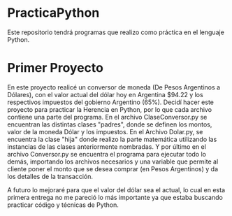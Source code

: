 # PracticaPython
Este repositorio tendrá programas que realizo como práctica en el lenguaje Python.

# Primer Proyecto
En este proyecto realicé un conversor de moneda (De Pesos Argentinos a Dólares), con el valor actual del dólar hoy en Argentina $94.22 y los respectivos impuestos del gobierno Argentino (65%).
Decidí hacer este proyecto para practicar la Herencia en Python, por lo que cada archivo contiene una parte del programa.
En el archivo ClaseConversor.py se encuentran las distintas clases "padres", donde se definen los montos, valor de la moneda Dólar y los impuestos.
En el Archivo Dolar.py, se encuentra la clase "hija" donde realizo la parte matemática utilizando las instancias de las clases anteriormente nombradas.
Y por último en el archivo Conversor.py se encuentra el programa para ejecutar todo lo demás, importando los archivos necesarios y una variable que permite al cliente poner el monto que se desea comprar (en Pesos Argentinos) y da los detalles de la transacción.

A futuro lo mejoraré para que el valor del dólar sea el actual, lo cual en esta primera entrega no me pareció lo más importante ya que estaba buscando practicar código y técnicas de Python. 

